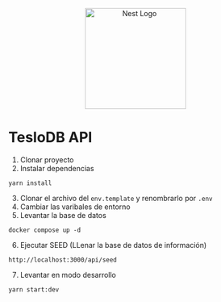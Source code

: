 <p align="center">
  <a href="http://nestjs.com/" target="blank"><img src="https://nestjs.com/img/logo-small.svg" width="200" alt="Nest Logo" /></a>
</p>

# TesloDB API


1. Clonar proyecto
2. Instalar dependencias
```
yarn install
```
3. Clonar el archivo del ```env.template``` y renombrarlo por ```.env```
4. Cambiar las varibales de entorno
5. Levantar la base de datos
```
docker compose up -d
```

6. Ejecutar SEED (LLenar la base de datos de información)
```
http://localhost:3000/api/seed
```

7. Levantar en modo desarrollo
```
yarn start:dev
```